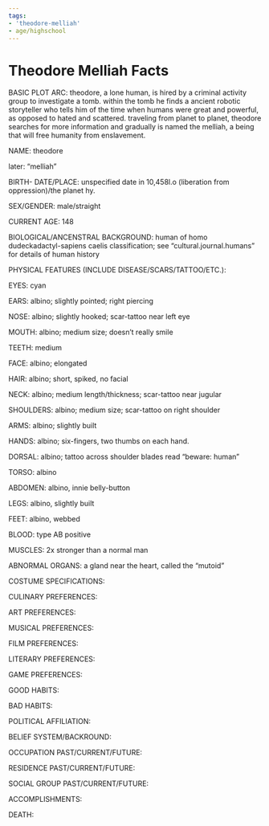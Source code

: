 ```yaml
---
tags:
- 'theodore-melliah'
- age/highschool
---
```


# Theodore Melliah Facts

BASIC PLOT ARC: theodore, a lone human, is hired by a criminal activity
group to investigate a tomb. within the tomb he finds a ancient robotic
storyteller who tells him of the time when humans were great and
powerful, as opposed to hated and scattered. traveling from planet to
planet, theodore searches for more information and gradually is named
the melliah, a being that will free humanity from enslavement.

NAME: theodore

later: “melliah”

BIRTH- DATE/PLACE: unspecified date in 10,458l.o (liberation from
oppression)/the planet hy.

SEX/GENDER: male/straight

CURRENT AGE: 148

BIOLOGICAL/ANCENSTRAL BACKGROUND: human of homo dudeckadactyl-sapiens
caelis classification; see “cultural.journal.humans” for details of
human history

PHYSICAL FEATURES (INCLUDE DISEASE/SCARS/TATTOO/ETC.):

EYES: cyan

EARS: albino; slightly pointed; right piercing

NOSE: albino; slightly hooked; scar-tattoo near left eye

MOUTH: albino; medium size; doesn’t really smile

TEETH: medium

FACE: albino; elongated

HAIR: albino; short, spiked, no facial

NECK: albino; medium length/thickness; scar-tattoo near jugular

SHOULDERS: albino; medium size; scar-tattoo on right shoulder

ARMS: albino; slightly built

HANDS: albino; six-fingers, two thumbs on each hand.

DORSAL: albino; tattoo across shoulder blades read “beware: human”

TORSO: albino

ABDOMEN: albino, innie belly-button

LEGS: albino, slightly built

FEET: albino, webbed

BLOOD: type AB positive

MUSCLES: 2x stronger than a normal man

ABNORMAL ORGANS: a gland near the heart, called the “mutoid”

COSTUME SPECIFICATIONS:

CULINARY PREFERENCES:

ART PREFERENCES:

MUSICAL PREFERENCES:

FILM PREFERENCES:

LITERARY PREFERENCES:

GAME PREFERENCES:

GOOD HABITS:

BAD HABITS:

POLITICAL AFFILIATION:

BELIEF SYSTEM/BACKROUND:

OCCUPATION PAST/CURRENT/FUTURE:

RESIDENCE PAST/CURRENT/FUTURE:

SOCIAL GROUP PAST/CURRENT/FUTURE:

ACCOMPLISHMENTS:

DEATH:

